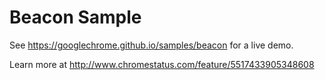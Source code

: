 Beacon Sample
===
See https://googlechrome.github.io/samples/beacon for a live demo.

Learn more at http://www.chromestatus.com/feature/5517433905348608